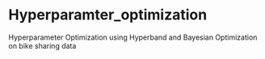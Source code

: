 # Hyperparamter_optimization
Hyperparameter Optimization using Hyperband and Bayesian Optimization on bike sharing data
